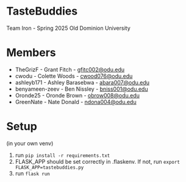 # TasteBuddies
Team Iron - Spring 2025
Old Dominion University

# Members
  - TheGrizF - Grant Fitch - gfitc002@odu.edu
  - cwodu - Colette Woods - cwood076@odu.edu
  - ashleyb171 - Ashley Barasebwa - abara007@odu.edu
  - benyameen-zeev - Ben Nissley - bniss001@odu.edu
  - Oronde25 - Oronde Brown - obrow008@odu.edu
  - GreenNate - Nate Donald - ndona004@odu.edu

# Setup
(in your own venv)
1. run `pip install -r requirements.txt`
2. FLASK_APP should be set correctly in .flaskenv. If not, run `export FLASK_APP=tastebuddies.py`
3. run `flask run`

